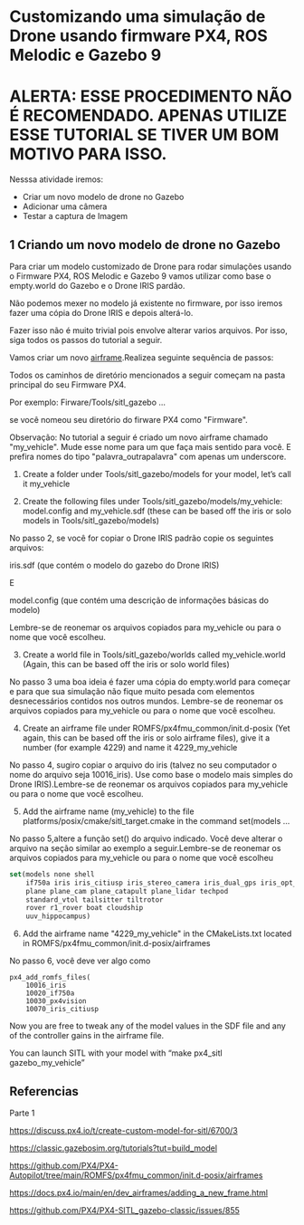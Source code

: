 # Customizando uma simulação de Drone usando firmware PX4, ROS Melodic e Gazebo 9

# ALERTA: ESSE PROCEDIMENTO NÃO É RECOMENDADO. APENAS UTILIZE ESSE TUTORIAL SE TIVER UM BOM MOTIVO PARA ISSO.

Nesssa atividade iremos:
* Criar um novo modelo de drone no Gazebo
* Adicionar uma câmera
* Testar a captura de Imagem


## 1 Criando um novo modelo de drone no Gazebo

Para criar um modelo customizado de Drone para rodar simulações usando o Firmware PX4, ROS Melodic e Gazebo 9 vamos utilizar como base o empty.world do Gazebo e o Drone IRIS pardão. 

Não podemos mexer no modelo já existente no firmware, por isso iremos fazer uma cópia do Drone IRIS e depois alterá-lo.

Fazer isso não é muito trivial pois envolve alterar varios arquivos. Por isso, siga todos os passos do tutorial a seguir.

Vamos criar um novo [airframe](https://docs.px4.io/main/en/dev_airframes/adding_a_new_frame.html).Realizea seguinte sequência de passos:

Todos os caminhos de diretório mencionados a seguir começam na pasta principal do seu Firmware PX4. 

Por exemplo: Firware/Tools/sitl_gazebo ...

se você nomeou seu diretório do firware PX4 como "Firmware".

Observação: No tutorial a seguir é criado um novo airframe chamado "my_vehicle". Mude esse nome para um que faça mais sentido para você. E prefira nomes do tipo "palavra_outrapalavra" com apenas um underscore.

1) Create a folder under Tools/sitl_gazebo/models for your model, let’s call it my_vehicle
   
2) Create the following files under Tools/sitl_gazebo/models/my_vehicle: model.config and my_vehicle.sdf (these can be based off the iris or solo models in Tools/sitl_gazebo/models)

No passo 2, se você for copiar o Drone IRIS padrão copie os seguintes arquivos:

iris.sdf (que contém o modelo do gazebo do Drone IRIS)

E 

model.config (que contém uma descrição de informações básicas do modelo)

Lembre-se de reonemar os arquivos copiados para my_vehicle ou para o nome que você escolheu.

3) Create a world file in Tools/sitl_gazebo/worlds called my_vehicle.world (Again, this can be based off the iris or solo world files)

No passo 3 uma boa ideia é fazer uma cópia do empty.world para começar e para que sua simulação não fique muito pesada com elementos desnecessários contidos nos outros mundos. Lembre-se de reonemar os arquivos copiados para my_vehicle ou para o nome que você escolheu.
   
4) Create an airframe file under ROMFS/px4fmu_common/init.d-posix (Yet again, this can be based off the iris or solo airframe files), give it a number (for example 4229) and name it 4229_my_vehicle

No passo 4, sugiro copiar o arquivo do iris (talvez no seu computador o nome do arquivo seja 10016_iris). Use como base o modelo mais simples do Drone IRIS).Lembre-se de reonemar os arquivos copiados para my_vehicle ou para o nome que você escolheu.
  
5) Add the airframe name (my_vehicle) to the file platforms/posix/cmake/sitl_target.cmake in the command set(models …

No passo 5,altere a função set() do arquivo indicado. Você deve alterar o arquivo na seção similar ao exemplo a seguir.Lembre-se de reonemar os arquivos copiados para my_vehicle ou para o nome que você escolheu

``` cmake
set(models none shell
	if750a iris iris_citiusp iris_stereo_camera iris_dual_gps iris_opt_flow iris_opt_flow_mockup iris_vision iris_rplidar iris_irlock iris_obs_avoid iris_rtps px4vision solo typhoon_h480
	plane plane_cam plane_catapult plane_lidar techpod
	standard_vtol tailsitter tiltrotor
	rover r1_rover boat cloudship
	uuv_hippocampus)
```
   
6) Add the airframe name "4229_my_vehicle" in the CMakeLists.txt located in ROMFS/px4fmu_common/init.d-posix/airframes   

No passo 6, você deve ver algo como 

```
px4_add_romfs_files(
	10016_iris
	10020_if750a
	10030_px4vision
	10070_iris_citiusp
```

Now you are free to tweak any of the model values in the SDF file and any of the controller gains in the airframe file.

You can launch SITL with your model with “make px4_sitl gazebo_my_vehicle” 

## Referencias

Parte 1

https://discuss.px4.io/t/create-custom-model-for-sitl/6700/3

https://classic.gazebosim.org/tutorials?tut=build_model

https://github.com/PX4/PX4-Autopilot/tree/main/ROMFS/px4fmu_common/init.d-posix/airframes

https://docs.px4.io/main/en/dev_airframes/adding_a_new_frame.html

https://github.com/PX4/PX4-SITL_gazebo-classic/issues/855
